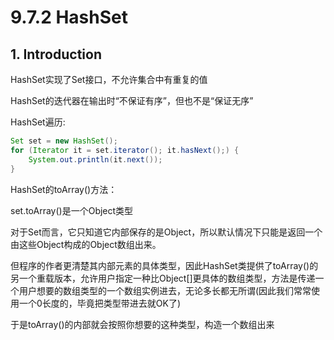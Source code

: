 # 9.7.2 HashSet

## 1. Introduction

HashSet实现了Set接口，不允许集合中有重复的值

HashSet的迭代器在输出时“不保证有序”，但也不是“保证无序”

HashSet遍历:

```java
Set set = new HashSet();
for (Iterator it = set.iterator(); it.hasNext();) {
    System.out.println(it.next());
}
```

HashSet的toArray\(\)方法：

set.toArray\(\)是一个Object类型

对于Set而言，它只知道它内部保存的是Object，所以默认情况下只能是返回一个由这些Object构成的Object数组出来。

但程序的作者更清楚其内部元素的具体类型，因此HashSet类提供了toArray\(\)的另一个重载版本，允许用户指定一种比Object\[\]更具体的数组类型，方法是传递一个用户想要的数组类型的一个数组实例进去，无论多长都无所谓\(因此我们常常使用一个0长度的，毕竟把类型带进去就OK了\)

于是toArray\(\)的内部就会按照你想要的这种类型，构造一个数组出来

